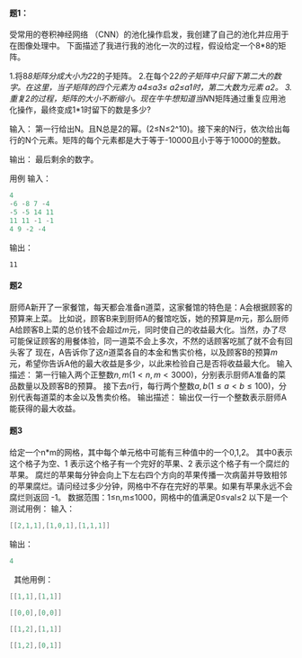 #### 题1：
受常用的卷积神经网络 （CNN）的池化操作启发，我创建了自己的池化并应用于在图像处理中。
下面描述了我进行我的池化一次的过程，假设给定一个8*8的矩阵。

1.将8*8矩阵分成大小为2*2的子矩阵。
2.在每个2*2的子矩阵中只留下第二大的数字。在这里，当子矩阵的四个元素为 a4≤a3≤ a2≤a1时，第二大数为元素 a2。
3.重复2的过程，矩阵的大小不断缩小。现在牛牛想知道当N*N矩阵通过重复应用池化操作，最终变成1*1时留下的数是多少?

输入：
第一行给出N。且N总是2的幂。(2≤N≤2^10)。接下来的N行，依次给出每行的N个元素。矩阵的每个元素都是大于等于-10000且小于等于10000的整数。

输出：
最后剩余的数字。

用例
输入：
```cpp
4
-6 -8 7 -4
-5 -5 14 11
11 11 -1 -1
4 9 -2 -4
```
输出：
```
11
```

#### 题2

厨师A新开了一家餐馆，每天都会准备n道菜，这家餐馆的特色是：A会根据顾客的预算来上菜。
比如说，顾客B来到厨师A的餐馆吃饭，她的预算是$m$元，那么厨师A给顾客B上菜的总价钱不会超过$m$元，同时使自己的收益最大化。当然，办了尽可能保证顾客的用餐体验，同一道菜不会上多次，不然的话顾客吃腻了就不会有回头客了
现在，A告诉你了这$n$道菜各自的本金和售实价格，以及顾客B的预算$m$元，希望你告诉A他的最大收益是多少，以此来检验自己是否将收益最大化。
输入描述：
第一行输入两个正整数$n,m(1<n,m<3000)$，分别表示厨师A准备的菜品数量以及顾客B的预算。
接下去$n$行，每行两个整数$a,b(1≤a<b≤100)$，分别代表每道菜的本金以及售卖价格。
输出描述：
输出仅一行一个整数表示厨师A能获得的最大收益。


#### 题3


给定一个n*m的网格，其中每个单元格中可能有三种值中的一个0,1,2。
其中0表示这个格子为空、1 表示这个格子有一个完好的苹果、2 表示这个格子有一个腐烂的苹果。
腐烂的苹果每分钟会向上下左右四个方向的苹果传播一次病菌并导致相邻的苹果腐烂。请问经过多少分钟，网格中不存在完好的苹果。如果有苹果永远不会腐烂则返回 -1。
数据范围：1≤n,m≤1000，网格中的值满足0≤val≤2
以下是一个测试用例：
输入：
```cpp
[[2,1,1],[1,0,1],[1,1,1]]
```

输出：
```cpp
4
```
 
其他用例：
```cpp
[[1,1],[1,1]]

[[0,0],[0,0]]
 
[[1,2],[1,1]]

[[1,2],[0,1]]
```
